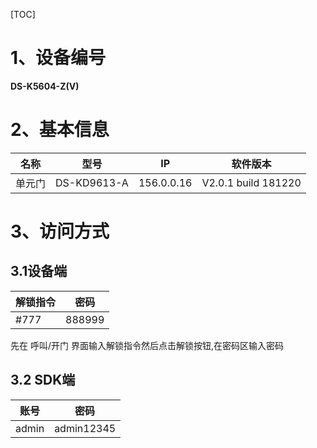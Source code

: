 [TOC]

# 1、设备编号

**DS-K5604-Z(V)**

# 2、基本信息

| 名称    | 型号        | IP |  软件版本    |
| --------- | --------  | -------- |--------| 
| 单元门  | DS-KD9613-A  |156.0.0.16|V2.0.1 build 181220|

# 3、访问方式
## 3.1设备端
| 解锁指令 |  密码    |
|----------|----------|
|#777|888999|
先在 呼叫/开门 界面输入解锁指令然后点击解锁按钮,在密码区输入密码

## 3.2 SDK端
|   账号    |  密码    |
|----------|----------|
|admin|admin12345|
